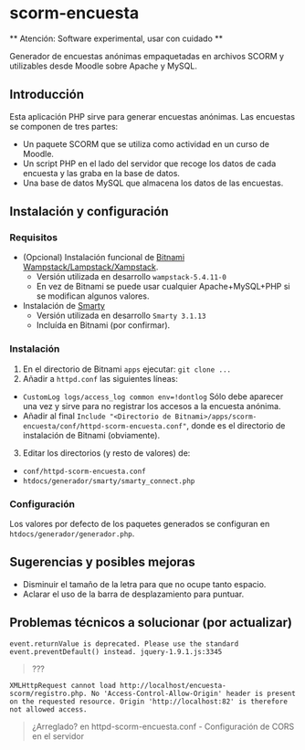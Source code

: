 # scorm-encuesta

** Atención: Software experimental, usar con cuidado **

Generador de encuestas anónimas empaquetadas en archivos SCORM y utilizables desde Moodle sobre Apache y MySQL.

## Introducción

Esta aplicación PHP sirve para generar encuestas anónimas. Las encuestas se componen de tres partes:
* Un paquete SCORM que se utiliza como actividad en un curso de Moodle.
* Un script PHP en el lado del servidor que recoge los datos de cada encuesta y las graba en la base de datos.
* Una base de datos MySQL que almacena los datos de las encuestas.

## Instalación y configuración

### Requisitos

* (Opcional) Instalación funcional de [Bitnami Wampstack/Lampstack/Xampstack](https://bitnami.com/).
  * Versión utilizada en desarrollo `wampstack-5.4.11-0`
  * En vez de Bitnami se puede usar cualquier Apache+MySQL+PHP si se modifican algunos valores.
* Instalación de [Smarty](http://www.smarty.net/)
  * Versión utilizada en desarrollo `Smarty 3.1.13`
  * Incluída en Bitnami (por confirmar).

### Instalación

1. En el directorio de Bitnami `apps` ejecutar:
`git clone ...`
2. Añadir a `httpd.conf` las siguientes líneas:
 * `CustomLog logs/access_log common env=!dontlog` Sólo debe aparecer una vez y sirve para no registrar los accesos a la encuesta anónima.
 * Añadir al final `Include "<Directorio de Bitnami>/apps/scorm-encuesta/conf/httpd-scorm-encuesta.conf"`, donde <Directorio de Bitnami> es el directorio de instalación de Bitnami (obviamente).
3. Editar los directorios (y resto de valores) de:
 * `conf/httpd-scorm-encuesta.conf`
 * `htdocs/generador/smarty/smarty_connect.php`

### Configuración

Los valores por defecto de los paquetes generados se configuran en `htdocs/generador/generador.php`.

## Sugerencias y posibles mejoras

* Disminuir el tamaño de la letra para que no ocupe tanto espacio.
* Aclarar el uso de la barra de desplazamiento para puntuar.

## Problemas técnicos a solucionar (por actualizar)

`event.returnValue is deprecated.
Please use the standard event.preventDefault() instead. jquery-1.9.1.js:3345`
> ???

`XMLHttpRequest cannot load http://localhost/encuesta-scorm/registro.php.
No 'Access-Control-Allow-Origin' header is present on the requested resource.
Origin 'http://localhost:82' is therefore not allowed access.`
> ¿Arreglado? en httpd-scorm-encuesta.conf - Configuración de CORS en el servidor
